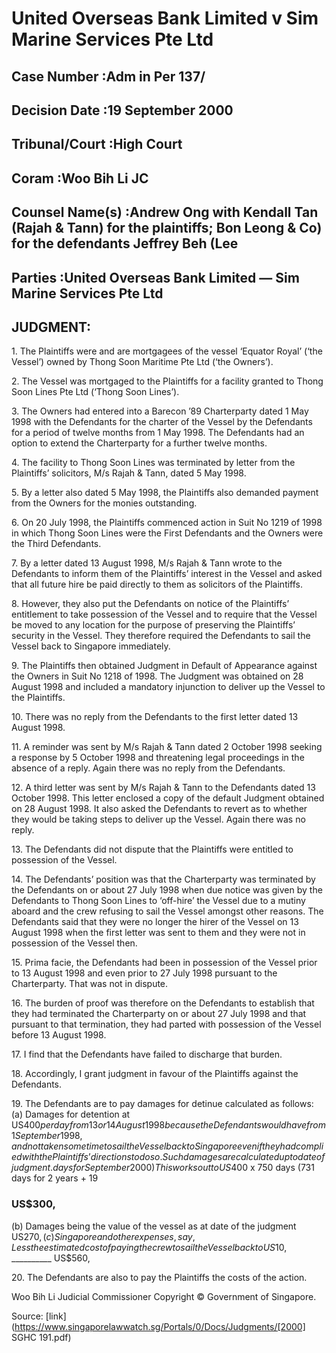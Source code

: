 # United Overseas Bank Limited v Sim Marine Services Pte Ltd 



## Case Number :Adm in Per 137/ 

## Decision Date :19 September 2000 

## Tribunal/Court :High Court 

## Coram :Woo Bih Li JC 

## Counsel Name(s) :Andrew Ong with Kendall Tan (Rajah & Tann) for the plaintiffs; Bon Leong & Co) for the defendants Jeffrey Beh (Lee 

## Parties :United Overseas Bank Limited — Sim Marine Services Pte Ltd 

## JUDGMENT: 

1\. The Plaintiffs were and are mortgagees of the vessel ‘Equator Royal’ (‘the Vessel’) owned by Thong Soon Maritime Pte Ltd (‘the Owners’). 

2\. The Vessel was mortgaged to the Plaintiffs for a facility granted to Thong Soon Lines Pte Ltd (‘Thong Soon Lines’). 

3\. The Owners had entered into a Barecon ’89 Charterparty dated 1 May 1998 with the Defendants for the charter of the Vessel by the Defendants for a period of twelve months from 1 May 1998. The Defendants had an option to extend the Charterparty for a further twelve months. 

4\. The facility to Thong Soon Lines was terminated by letter from the Plaintiffs’ solicitors, M/s Rajah & Tann, dated 5 May 1998. 

5\. By a letter also dated 5 May 1998, the Plaintiffs also demanded payment from the Owners for the monies outstanding. 

6\. On 20 July 1998, the Plaintiffs commenced action in Suit No 1219 of 1998 in which Thong Soon Lines were the First Defendants and the Owners were the Third Defendants. 

7\. By a letter dated 13 August 1998, M/s Rajah & Tann wrote to the Defendants to inform them of the Plaintiffs’ interest in the Vessel and asked that all future hire be paid directly to them as solicitors of the Plaintiffs. 

8\. However, they also put the Defendants on notice of the Plaintiffs’ entitlement to take possession of the Vessel and to require that the Vessel be moved to any location for the purpose of preserving the Plaintiffs’ security in the Vessel. They therefore required the Defendants to sail the Vessel back to Singapore immediately. 

9\. The Plaintiffs then obtained Judgment in Default of Appearance against the Owners in Suit No 1218 of 1998. The Judgment was obtained on 28 August 1998 and included a mandatory injunction to deliver up the Vessel to the Plaintiffs. 

10\. There was no reply from the Defendants to the first letter dated 13 August 1998. 

11\. A reminder was sent by M/s Rajah & Tann dated 2 October 1998 seeking a response by 5 October 1998 and threatening legal proceedings in the absence of a reply. Again there was no reply from the Defendants. 

12\. A third letter was sent by M/s Rajah & Tann to the Defendants dated 13 October 1998. This letter enclosed a copy of the default Judgment obtained on 28 August 1998. It also asked the Defendants to revert as to whether they would be taking steps to deliver up the Vessel. Again there was no reply. 

13\. The Defendants did not dispute that the Plaintiffs were entitled to possession of the Vessel. 


14\. The Defendants’ position was that the Charterparty was terminated by the Defendants on or about 27 July 1998 when due notice was given by the Defendants to Thong Soon Lines to ‘off-hire’ the Vessel due to a mutiny aboard and the crew refusing to sail the Vessel amongst other reasons. The Defendants said that they were no longer the hirer of the Vessel on 13 August 1998 when the first letter was sent to them and they were not in possession of the Vessel then. 

15\. Prima facie, the Defendants had been in possession of the Vessel prior to 13 August 1998 and even prior to 27 July 1998 pursuant to the Charterparty. That was not in dispute. 

16\. The burden of proof was therefore on the Defendants to establish that they had terminated the Charterparty on or about 27 July 1998 and that pursuant to that termination, they had parted with possession of the Vessel before 13 August 1998. 

17\. I find that the Defendants have failed to discharge that burden. 

18\. Accordingly, I grant judgment in favour of the Plaintiffs against the Defendants. 

19\. The Defendants are to pay damages for detinue calculated as follows:     (a) Damages for detention at US$400 per day from 13 or 14 August 1998 because the Defendants would have from 1 September 1998, and nottaken some     time to sail the Vessel back to Singapore even if they had complied with thePlaintiffs’ directions to do so. Such damages are calculated up to date of     judgment. days for September 2000)This works out to US$400 x 750 days (731 days for 2 years + 19 

### US$300, 

 (b) Damages being the value of the vessel as at date of the judgment US$270, (c) Singapore and other expenses, say,Less the estimated cost of paying the crew to sail the Vessel back to US$10, __________ US$560, 

20\. The Defendants are also to pay the Plaintiffs the costs of the action. 

Woo Bih Li Judicial Commissioner Copyright © Government of Singapore. 


Source: [link](https://www.singaporelawwatch.sg/Portals/0/Docs/Judgments/[2000] SGHC 191.pdf)
